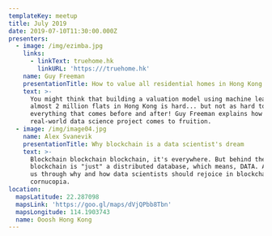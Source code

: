 ```yaml
---
templateKey: meetup
title: July 2019
date: 2019-07-10T11:30:00.000Z
presenters:
  - image: /img/ezimba.jpg
    links:
      - linkText: truehome.hk
        linkURL: 'https:///truehome.hk'
    name: Guy Freeman
    presentationTitle: How to value all residential homes in Hong Kong
    text: >-
      You might think that building a valuation model using machine learning for
      almost 2 million flats in Hong Kong is hard... but not as hard to
      everything that comes before and after! Guy Freeman explains how a
      real-world data science project comes to fruition.
  - image: /img/image04.jpg
    name: Alex Svanevik
    presentationTitle: Why blockchain is a data scientist's dream
    text: >-
      Blockchain blockchain blockchain, it's everywhere. But behind the hype,
      blockchain is "just" a distributed database, which means, DATA. Alex takes
      us through why and how data scientists should rejoice in blockchain's data
      cornucopia.
location:
  mapsLatitude: 22.287098
  mapsLink: 'https://goo.gl/maps/dVjQPbb8Tbn'
  mapsLongitude: 114.1903743
  name: Ooosh Hong Kong
---
```


